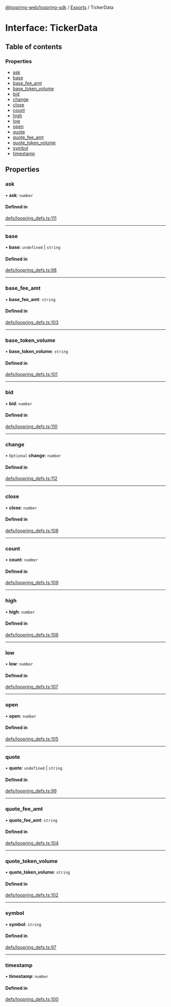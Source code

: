 [@loopring-web/loopring-sdk](../README.md) / [Exports](../modules.md) / TickerData

# Interface: TickerData

## Table of contents

### Properties

- [ask](TickerData.md#ask)
- [base](TickerData.md#base)
- [base\_fee\_amt](TickerData.md#base_fee_amt)
- [base\_token\_volume](TickerData.md#base_token_volume)
- [bid](TickerData.md#bid)
- [change](TickerData.md#change)
- [close](TickerData.md#close)
- [count](TickerData.md#count)
- [high](TickerData.md#high)
- [low](TickerData.md#low)
- [open](TickerData.md#open)
- [quote](TickerData.md#quote)
- [quote\_fee\_amt](TickerData.md#quote_fee_amt)
- [quote\_token\_volume](TickerData.md#quote_token_volume)
- [symbol](TickerData.md#symbol)
- [timestamp](TickerData.md#timestamp)

## Properties

### ask

• **ask**: `number`

#### Defined in

[defs/loopring_defs.ts:111](https://github.com/Loopring/loopring_sdk/blob/5861d10/src/defs/loopring_defs.ts#L111)

___

### base

• **base**: `undefined` \| `string`

#### Defined in

[defs/loopring_defs.ts:98](https://github.com/Loopring/loopring_sdk/blob/5861d10/src/defs/loopring_defs.ts#L98)

___

### base\_fee\_amt

• **base\_fee\_amt**: `string`

#### Defined in

[defs/loopring_defs.ts:103](https://github.com/Loopring/loopring_sdk/blob/5861d10/src/defs/loopring_defs.ts#L103)

___

### base\_token\_volume

• **base\_token\_volume**: `string`

#### Defined in

[defs/loopring_defs.ts:101](https://github.com/Loopring/loopring_sdk/blob/5861d10/src/defs/loopring_defs.ts#L101)

___

### bid

• **bid**: `number`

#### Defined in

[defs/loopring_defs.ts:110](https://github.com/Loopring/loopring_sdk/blob/5861d10/src/defs/loopring_defs.ts#L110)

___

### change

• `Optional` **change**: `number`

#### Defined in

[defs/loopring_defs.ts:112](https://github.com/Loopring/loopring_sdk/blob/5861d10/src/defs/loopring_defs.ts#L112)

___

### close

• **close**: `number`

#### Defined in

[defs/loopring_defs.ts:108](https://github.com/Loopring/loopring_sdk/blob/5861d10/src/defs/loopring_defs.ts#L108)

___

### count

• **count**: `number`

#### Defined in

[defs/loopring_defs.ts:109](https://github.com/Loopring/loopring_sdk/blob/5861d10/src/defs/loopring_defs.ts#L109)

___

### high

• **high**: `number`

#### Defined in

[defs/loopring_defs.ts:106](https://github.com/Loopring/loopring_sdk/blob/5861d10/src/defs/loopring_defs.ts#L106)

___

### low

• **low**: `number`

#### Defined in

[defs/loopring_defs.ts:107](https://github.com/Loopring/loopring_sdk/blob/5861d10/src/defs/loopring_defs.ts#L107)

___

### open

• **open**: `number`

#### Defined in

[defs/loopring_defs.ts:105](https://github.com/Loopring/loopring_sdk/blob/5861d10/src/defs/loopring_defs.ts#L105)

___

### quote

• **quote**: `undefined` \| `string`

#### Defined in

[defs/loopring_defs.ts:99](https://github.com/Loopring/loopring_sdk/blob/5861d10/src/defs/loopring_defs.ts#L99)

___

### quote\_fee\_amt

• **quote\_fee\_amt**: `string`

#### Defined in

[defs/loopring_defs.ts:104](https://github.com/Loopring/loopring_sdk/blob/5861d10/src/defs/loopring_defs.ts#L104)

___

### quote\_token\_volume

• **quote\_token\_volume**: `string`

#### Defined in

[defs/loopring_defs.ts:102](https://github.com/Loopring/loopring_sdk/blob/5861d10/src/defs/loopring_defs.ts#L102)

___

### symbol

• **symbol**: `string`

#### Defined in

[defs/loopring_defs.ts:97](https://github.com/Loopring/loopring_sdk/blob/5861d10/src/defs/loopring_defs.ts#L97)

___

### timestamp

• **timestamp**: `number`

#### Defined in

[defs/loopring_defs.ts:100](https://github.com/Loopring/loopring_sdk/blob/5861d10/src/defs/loopring_defs.ts#L100)
